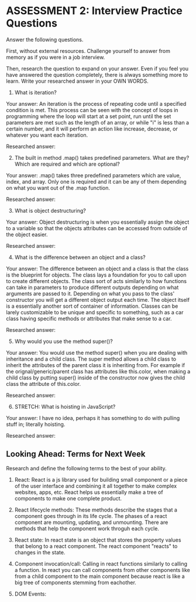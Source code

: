 # ASSESSMENT 2: Interview Practice Questions

Answer the following questions.

First, without external resources. Challenge yourself to answer from memory as if you were in a job interview.

Then, research the question to expand on your answer. Even if you feel you have answered the question completely, there is always something more to learn. Write your researched answer in your OWN WORDS.

1. What is iteration?

  Your answer: An iteration is the process of repeating code until a specified condition is met. This process can be seen with the concept of loops in programming where the loop will start at a set point, run until the set parameters are met such as the length of an array, or while "i" is less than a certain number, and it will perform an action like increase, decrease, or whatever you want each iteration. 

  Researched answer:



2. The built in method .map() takes predefined parameters. What are they? Which are required and which are optional?

  Your answer: .map() takes three predefined parameters which are value, index, and array. Only one is required and it can be any of them depending on what you want out of the .map function. 

  Researched answer:



3. What is object destructuring?

  Your answer: Object destructuring is when you essentially assign the object to a variable so that the objects attributes can be accessed from outside of the object easier. 

  Researched answer:



4. What is the difference between an object and a class?

  Your answer: The difference between an object and a class is that the class is the blueprint for objects. The class lays a foundation for you to call upon to create different objects. The class sort of acts similarly to how functions can take in parameters to produce different outputs depending on what arguments are passed to it. Depending on what you pass to the class' constructor you will get a different object output each time. The object itself is a essentially another sort of container of information. Classes can be larely customizable to be unique and specific to something, such as a car class having specific methods or attributes that make sense to a car.

  Researched answer:



5. Why would you use the method super()?

  Your answer: You would use the method super() when you are dealing with inheritance and a child class. The super method allows a child class to inherit the attributes of the parent class it is inheriting from. For example if the orignal/generic/parent class has attributes like this.color, when making a child class by putting super() inside of the constructor now gives the child class the attribute of this.color.

  Researched answer:



6. STRETCH: What is hoisting in JavaScript?

  Your answer: I have no idea, perhaps it has something to do with pulling stuff in; literally hoisting. 

  Researched answer:



## Looking Ahead: Terms for Next Week

Research and define the following terms to the best of your ability.

1. React: React is a js library used for building small component or a piece of the user interface and combining it all together to make complex websites, apps, etc. React helps us essentially make a tree of components to make one complete product. 

2. React lifecycle methods: These methods describe the stages that a component goes through in its life cycle. The phases of a react component are mounting, updating, and unmounting. There are methods that help the component work throguh each cycle. 

3. React state: In react state is an object that stores the property values that belong to a react component. The react component "reacts" to changes in the state.

4. Component invocation/call: Calling in react functions similarly to calling a function. In react you can call components from other components like from a child component to the main component because react is like a big tree of components stemming from eachother. 

5. DOM Events:
